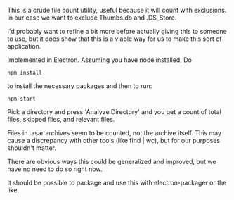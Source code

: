 This is a crude file count utility, useful because it will count
with exclusions. In our case we want to exclude
Thumbs.db and .DS_Store. 

I'd probably want to refine a bit more before actually giving
this to someone to use, but it does show that this is a 
viable way for us to make this sort of application.

Implemented in Electron. Assuming you have node installed, 
Do 

    npm install

to install the necessary packages and then to run:

    npm start
    
Pick a directory and press 'Analyze Directory' and 
you get a count of total files, skipped files, and 
relevant files. 

Files in .asar archives seem to be counted, not the 
archive itself. This may cause a discrepancy with other
tools (like find | wc), but for our purposes
shouldn't matter.

There are obvious ways this could be generalized and
improved, but we have no need to do so right now.

It should be possible to package and use this with electron-packager
or the like.